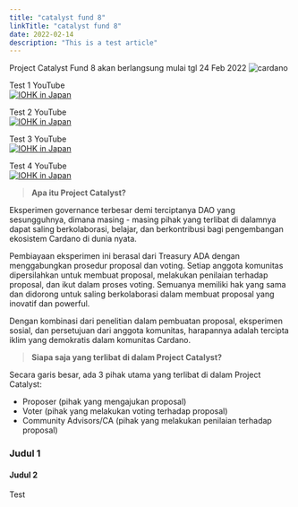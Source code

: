 ```yaml
---
title: "catalyst fund 8"
linkTitle: "catalyst fund 8"
date: 2022-02-14
description: "This is a test article"
---
```


Project Catalyst Fund 8 akan berlangsung mulai tgl 24 Feb 2022
![cardano](https://analyticsinsight.b-cdn.net/wp-content/uploads/2022/02/cardano-ada-front.jpeg)

Test 1 YouTube <br>
[![IOHK in Japan](https://ucarecdn.com/42202016-98e7-4e94-bba9-780c88ad235b/)](https://www.youtube.com/watch?v=AzPRR89Qdlk)

Test 2 YouTube <br>
[![IOHK in Japan](https://ucarecdn.com/42202016-98e7-4e94-bba9-780c88ad235b/)](https://www.youtube.com/watch?v=AzPRR89Qdlk-Y "IOHK in Japan")

Test 3 YouTube <br>
[![IOHK in Japan](https://img.youtube.com/vi/AzPRR89Qdlk/0.jpg)](https://youtu.be/AzPRR89Qdlk-Y "IOHK in Japan")

Test 4 YouTube <br>
[![IOHK in Japan](https://img.youtube.com/vi/AzPRR89Qdlk/0.jpg)](https://youtu.be/AzPRR89Qdlk-Y?t=10s "IOHK in Japan")

> **Apa itu Project Catalyst?**

Eksperimen governance terbesar demi terciptanya DAO yang sesungguhnya, dimana masing - masing pihak yang terlibat di dalamnya dapat saling berkolaborasi, belajar, dan berkontribusi bagi pengembangan ekosistem Cardano di dunia nyata.

Pembiayaan eksperimen ini berasal dari Treasury ADA dengan menggabungkan prosedur proposal dan voting. Setiap anggota komunitas dipersilahkan untuk membuat proposal, melakukan penilaian terhadap proposal, dan ikut dalam proses voting. Semuanya memiliki hak yang sama dan didorong untuk saling berkolaborasi dalam membuat proposal yang inovatif dan powerful.

Dengan kombinasi dari penelitian dalam pembuatan proposal, eksperimen sosial, dan persetujuan dari anggota komunitas, harapannya adalah tercipta iklim yang demokratis dalam komunitas Cardano.

> **Siapa saja yang terlibat di dalam Project Catalyst?**

Secara garis besar, ada 3 pihak utama yang terlibat di dalam Project Catalyst:
* Proposer (pihak yang mengajukan proposal)
* Voter (pihak yang melakukan voting terhadap proposal)
* Community Advisors/CA (pihak yang melakukan penilaian terhadap proposal)

### Judul 1
#### Judul 2
Test
